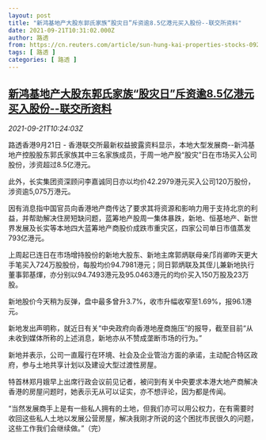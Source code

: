 ```yaml
---
layout: post
title: "新鸿基地产大股东郭氏家族“股灾日”斥资逾8.5亿港元买入股份--联交所资料"
date: 2021-09-21T10:31:02.000Z
author: 路透
from: https://cn.reuters.com/article/sun-hung-kai-properties-stocks-0921-idCNKBS2GH0VY
tags: [ 路透 ]
categories: [ 路透 ]
---
```

<!--1632220262000-->
[新鸿基地产大股东郭氏家族“股灾日”斥资逾8.5亿港元买入股份--联交所资料](https://cn.reuters.com/article/sun-hung-kai-properties-stocks-0921-idCNKBS2GH0VY)
------

<div>
<div><i>2021-09-21T10:24:03Z</i></div><p>路透香港9月21日 - 香港联交所最新权益披露资料显示，本地大型发展商--新鸿基地产控股股东郭氏家族其中三名家族成员，于周一地产股“股灾”日在市场买入公司股份，涉资超过8.5亿港元。</p><p>此外，长实集团资深顾问李嘉诚同日亦以均价42.2979港元买入公司120万股份，涉资逾5,075万港元。</p><p>因有消息指中国官员向香港地产商传达了要求其将资源和影响力用于支持北京的利益，并帮助解决住房短缺问题，蓝筹地产股周一集体暴跌，新地、恒基地产、新世界发展及长实等本地四大蓝筹地产商股价成跌市重灾区，四家公司单日市值蒸发793亿港元。</p><p>上周起已连日在市场增持股份的新地大股东、新地主席郭炳联母亲邝肖卿昨天更大手笔买入724万股股份，每股均价94.7981港元；同日郭炳联及其侄儿兼新地执行董事郭基煇，亦分别以94.7493港元及95.0463港元的均价买入150万股及23万股。</p><p>新地股价今天稍为反弹，盘中最多曾升3.7%，收市升幅收窄至1.69%，报96.1港元。</p><p>新地发出声明称，就近日有关“中央政府向香港地産商施压”的报导，截至目前“从未收到媒体所称的上述消息，新地亦从不赞成垄断市场的行为。”</p><p>新地并表示，公司一直履行在环境、社会及企业管治方面的承诺，主动配合特区政府，参与土地共享计划以及建设大型过渡性房屋。</p><p>特首林郑月娥早上出席行政会议前见记者，被问到有关中央要求本港大地产商解决香港的房屋问题时，她表示无从可以证实，亦不想评论，因为都是传闻。</p><p>“当然发展商手上是有一些私人拥有的土地，但我们亦可以用公权力，在有需要时收回这些私人土地以发展公营房屋，解决我刚才所说的这个困扰市民很久的问题，这些工作我们会继续做。”（完）</p>
</div>
